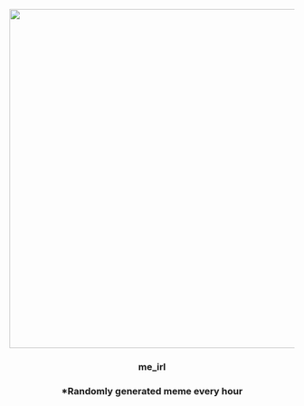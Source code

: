 <p align="center">
        <img src="https://i.redd.it/kz6fx58c2hr81.gif" width="600" height="600">
        </p>
        <h3 align="center">me_irl</h3>
        <h3 align="center">*Randomly generated meme every hour</h3>
    